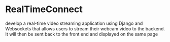 # RealTimeConnect
develop a real-time video streaming application using Django and Websockets that allows users to stream their webcam video to the backend. It will then be sent back to the front end and displayed on the same page
